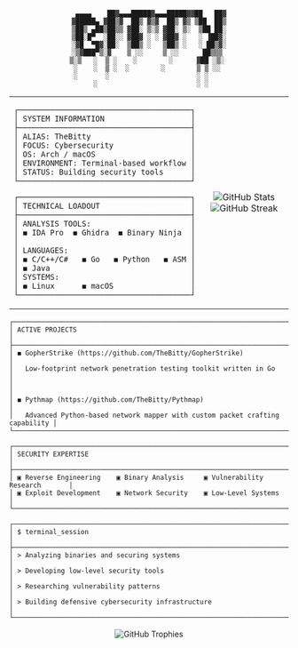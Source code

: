 <!-- Terminal-Style Cyberpunk GitHub Profile -->

<div align="center">
  
```
 ▄▄▄▄    ██▓▄▄▄█████▓▄▄▄█████▓▓██   ██▓
▓█████▄ ▓██▒▓  ██▒ ▓▒▓  ██▒ ▓▒ ▒██  ██▒
▒██▒ ▄██▒██▒▒ ▓██░ ▒░▒ ▓██░ ▒░  ▒██ ██░
▒██░█▀  ░██░░ ▓██▓ ░ ░ ▓██▓ ░   ░ ▐██▓░
░▓█  ▀█▓░██░  ▒██▒ ░   ▒██▒ ░   ░ ██▒▓░
░▒▓███▀▒░▓    ▒ ░░     ▒ ░░      ██▒▒▒ 
▒░▒   ░  ▒ ░    ░        ░      ▓██ ░▒░ 
 ░    ░  ▒ ░  ░        ░        ▒ ▒ ░░  
 ░       ░                      ░ ░     
      ░                         ░ ░     
```

</div>

<table border="0">
<tr>
<td width="60%">

```
┌──────────────────────────────────────┐
│ SYSTEM INFORMATION                   │
├──────────────────────────────────────┤
│ ALIAS: TheBitty                      │
│ FOCUS: Cybersecurity                 │
│ OS: Arch / macOS                     │
│ ENVIRONMENT: Terminal-based workflow │
│ STATUS: Building security tools      │
└──────────────────────────────────────┘
```

```
┌──────────────────────────────────────┐
│ TECHNICAL LOADOUT                    │
├──────────────────────────────────────┤
│ ANALYSIS TOOLS:                      │
│ ◼ IDA Pro  ◼ Ghidra  ◼ Binary Ninja  │
│                                      │
│ LANGUAGES:                           │
│ ◼ C/C++/C#   ◼ Go   ◼ Python   ◼ ASM │
│ ◼ Java                               │
│ SYSTEMS:                             │
│ ◼ Linux      ◼ macOS                 │
└──────────────────────────────────────┘
```

</td>
<td width="40%">

<div align="center">
  <img src="https://github-readme-stats.vercel.app/api?username=TheBitty&show_icons=true&hide_border=true&title_color=8A2BE2&icon_color=00FF00&text_color=c9d1d9&bg_color=0d1117" alt="GitHub Stats" />

<br>

<img src="https://github-readme-streak-stats.herokuapp.com/?user=TheBitty&theme=black-ice&hide_border=true&stroke=0000&background=0D1117&ring=8A2BE2&fire=FF6347&currStreakLabel=00FF00" alt="GitHub Streak" />
</div>

</td>
</tr>
</table>

```
┌───────────────────────────────────────────────────────────────────────────────┐
│ ACTIVE PROJECTS                                                               │
├───────────────────────────────────────────────────────────────────────────────┤
│ ◼ GopherStrike (https://github.com/TheBitty/GopherStrike)                     │
│   Low-footprint network penetration testing toolkit written in Go             │
│                                                                               │
│ ◼ Pythmap (https://github.com/TheBitty/Pythmap)                               │
│   Advanced Python-based network mapper with custom packet crafting capability │
└───────────────────────────────────────────────────────────────────────────────┘
```

```
┌───────────────────────────────────────────────────────────────────────────────┐
│ SECURITY EXPERTISE                                                            │
├───────────────────────────────────────────────────────────────────────────────┤
│ ▣ Reverse Engineering    ▣ Binary Analysis     ▣ Vulnerability Research       │
│ ▣ Exploit Development    ▣ Network Security    ▣ Low-Level Systems            │
└───────────────────────────────────────────────────────────────────────────────┘
```

```
┌───────────────────────────────────────────────────────────────────────────────┐
│ $ terminal_session                                                            │
├───────────────────────────────────────────────────────────────────────────────┤
│ > Analyzing binaries and securing systems                                     │
│ > Developing low-level security tools                                         │
│ > Researching vulnerability patterns                                          │
│ > Building defensive cybersecurity infrastructure                             │
└───────────────────────────────────────────────────────────────────────────────┘
```

<div align="center">
<img src="https://github-profile-trophy.vercel.app/?username=TheBitty&theme=radical&no-frame=true&no-bg=true&column=3&margin-w=15&margin-h=15" alt="GitHub Trophies"/>
</div>

<!-- Hidden message in HTML comment that still fits the theme -->
<!-- encrypted:contact:bitty@[redacted]:end -->
